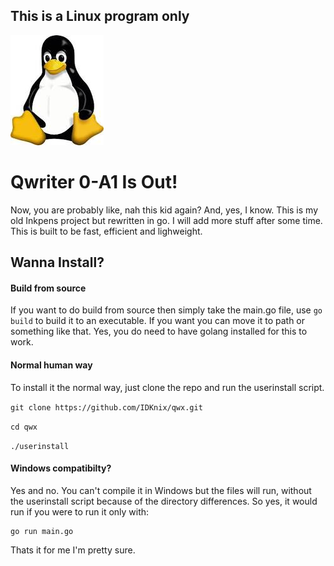 ## This is a Linux program only

![Tux, linux guy](tux.jpg)

# Qwriter 0-A1 Is Out!

Now, you are probably like, nah this kid again? And, yes, I know. This is my old Inkpens project but rewritten in go.
I will add more stuff after some time. This is built to be fast, efficient and lighweight.

## Wanna Install?

#### Build from source

If you want to do build from source then simply take the main.go file, use ```go build``` to build it to an executable. If you want you can move it to path or something like that. Yes, you do need to have golang installed for this to work.

#### Normal human way

To install it the normal way, just clone the repo and run the userinstall script. 

```git clone https://github.com/IDKnix/qwx.git```

```cd qwx```

```./userinstall```

#### Windows compatibilty?

Yes and no. You can't compile it in Windows but the files will run, without the userinstall script because of the directory differences. So yes, it would run if you were to run it only with:

```
go run main.go
```

Thats it for me I'm pretty sure.
